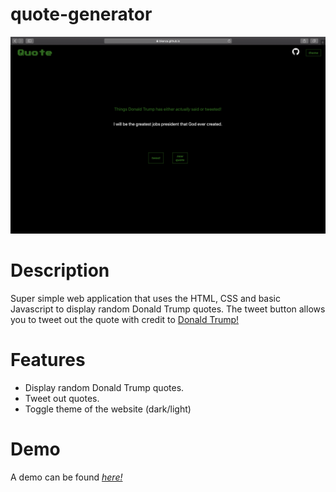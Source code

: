 # quote-generator

![Preview](/images/preview.png)

# Description

Super simple web application that uses the HTML, CSS and basic Javascript to display random Donald Trump quotes. The tweet button allows you to tweet out the quote with credit to 
[Donald Trump!](https://twitter.com/realDonaldTrump)

# Features

- Display random Donald Trump quotes.
- Tweet out quotes.
- Toggle theme of the website (dark/light)

# Demo
A demo can be found 
*[here!](https://bkenza.github.io/quote-generator/)*

